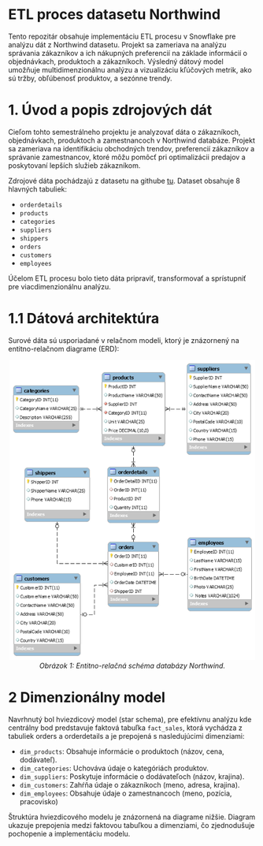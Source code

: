 # ETL proces datasetu Northwind
Tento repozitár obsahuje implementáciu ETL procesu v Snowflake pre analýzu dát z Northwind datasetu. Projekt sa zameriava na analýzu správania zákazníkov a ich nákupných preferencií na základe informácií o objednávkach, produktoch a zákazníkoch. Výsledný dátový model umožňuje multidimenzionálnu analýzu a vizualizáciu kľúčových metrik, ako sú tržby, obľúbenosť produktov, a sezónne trendy.
# 1. Úvod a popis zdrojových dát
Cieľom tohto semestrálneho projektu je analyzovať dáta o zákazníkoch, objednávkach, produktoch a zamestnancoch v Northwind databáze. Projekt sa zameriava na identifikáciu obchodných trendov, preferencií zákazníkov a správanie zamestnancov, ktoré môžu pomôcť pri optimalizácii predajov a poskytovaní lepších služieb zákazníkom.

Zdrojové dáta pochádzajú z datasetu na githube [tu](https://github.com/microsoft/sql-server-samples/tree/master/samples/databases/northwind-pubs). Dataset obsahuje 8 hlavných tabuliek:

- `orderdetails`
- `products`
- `categories`
- `suppliers`
- `shippers`
- `orders`
- `customers`
- `employees`

Účelom ETL procesu bolo tieto dáta pripraviť, transformovať a sprístupniť pre viacdimenzionálnu analýzu.
# 1.1 Dátová architektúra
Surové dáta sú usporiadané v relačnom modeli, ktorý je znázornený na entitno-relačnom diagrame (ERD):
<p align="center">
  <img src="Northwind_ERD.png" alt="Obrázok 1 Entitno-relačná schéma Northwind" width="500"/>
  <br>
  <i>Obrázok 1: Entitno-relačná schéma databázy Northwind.</i>
</p>

# 2 Dimenzionálny model
Navrhnutý bol hviezdicový model (star schema), pre efektívnu analýzu kde centrálny bod predstavuje faktová tabuľka `fact_sales`, ktorá vychádza z tabuliek orders a orderdetails a je prepojená s nasledujúcimi dimenziami:
- `dim_products`: Obsahuje informácie o produktoch (názov, cena, dodávateľ).
- `dim_categories`: Uchováva údaje o kategóriách produktov.
- `dim_suppliers`: Poskytuje informácie o dodávateľoch (názov, krajina).
- `dim_customers`: Zahŕňa údaje o zákazníkoch (meno, adresa, krajina).
- `dim_employees`: Obsahuje údaje o zamestnancoch (meno, pozícia, pracovisko)

Štruktúra hviezdicového modelu je znázornená na diagrame nižšie. Diagram ukazuje prepojenia medzi faktovou tabuľkou a dimenziami, čo zjednodušuje pochopenie a implementáciu modelu.

